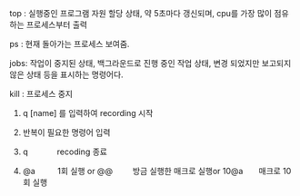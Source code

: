 top : 실행중인 프로그램 자원 할당 상태, 약 5초마다 갱신되며, cpu를 가장 많이 점유하는 프로세스부터 출력

ps : 현재 돌아가는 프로세스 보여줌.

jobs: 작업이 중지된 상태, 백그라운드로 진행 중인 작업 상태, 변경 되었지만 보고되지 않은 상태 등을 표시하는 명령어다.

kill : 프로세스 중지

1. q [name] 를 입력하여 recording 시작

2. 반복이 필요한 명령어 입력
 
3. q             recoding 종료
 
4. @a          1회 실행 or @@         방금 실행한 매크로 실행or 10@a       매크로 10회 실행
